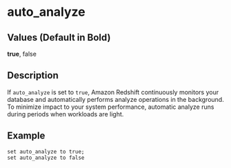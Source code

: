 # auto\_analyze<a name="r_auto_analyze"></a>

## Values \(Default in Bold\)<a name="t_auto_analyze-values"></a>

 **true**, false

## Description<a name="r_auto_analyze-description"></a>

If `auto_analyze` is set to `true`, Amazon Redshift continuously monitors your database and automatically performs analyze operations in the background\. To minimize impact to your system performance, automatic analyze runs during periods when workloads are light\.

## Example<a name="r_auto_analyze-example"></a>

```
set auto_analyze to true;
set auto_analyze to false
```